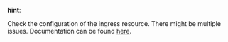 **hint**: 

Check the configuration of the ingress resource. There might be multiple issues.
Documentation can be found [here](https://kubernetes.io/docs/concepts/services-networking/ingress/).

